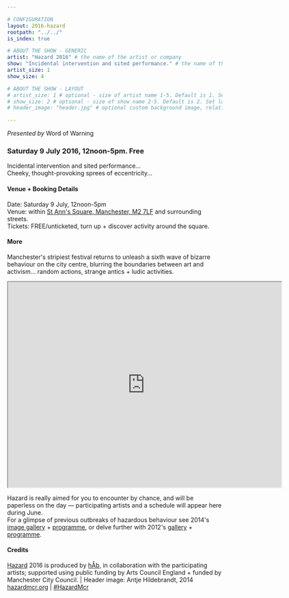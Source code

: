 ```yaml
---

# CONFIGURATION
layout: 2016-hazard
rootpath: "../../"
is_index: true

# ABOUT THE SHOW - GENERIC
artist: "Hazard 2016" # the name of the artist or company
show: "Incidental intervention and sited performance." # the name of the show
artist_size: 1
show_size: 4

# ABOUT THE SHOW - LAYOUT
# artist_size: 1 # optional - size of artist name 1-5. Default is 1. Set longer names to lower values
# show_size: 2 # optional - size of show name 2-5. Default is 2. Set longer names to lower values
# header_image: "header.jpg" # optional custom background image, relative to current page

---
```

*Presented by* Word of Warning        
        
### Saturday 9 July 2016, 12noon-5pm. Free     
Incidental intervention and sited performance…<br>Cheeky, thought-provoking sprees of eccentricity…        
        
#### Venue + Booking Details        
Date: Saturday 9 July, 12noon-5pm                
Venue: within <a href="http://www.google.com/maps/d/embed?mid=zUP9hOfLluWs.kfWwdpVK74IU" target="_blank">St Ann's Square, Manchester, M2 7LF</a> and surrounding streets.       
Tickets: FREE/unticketed, turn up + discover activity around the square.            
                
#### More         
Manchester's stripiest festival returns to unleash a sixth wave of bizarre behaviour on the city centre, blurring the boundaries between art and activism… random actions, strange antics + ludic activities.          
         
<iframe src="https://www.google.com/maps/d/embed?mid=zUP9hOfLluWs.kfWwdpVK74IU" width="640" height="480"></iframe>        
         
Hazard is really aimed for you to encounter by chance, and will be paperless on the day — participating artists and a schedule will appear here during June.<br>For a glimpse of previous outbreaks of hazardous behaviour see 2014's [image gallery](/galleries/2014-hazard) + [programme](/archive/2014-hazard), or delve further with 2012's [gallery](/galleries/2012-hazard) + [programme](/archive/2012-hazard).
         
#### Credits        
[Hazard](/hab/hazard) 2016 is produced by [hÅb](/hab), in collaboration with the participating artists; supported using public funding by Arts Council England + funded by Manchester City Council. | Header image: Antje Hildebrandt, 2014         
<a href="http://hazardmcr.org" target="_blank">hazardmcr.org</a> | <a href="http://twitter.com/hashtag/HazardMcr" target="_blank">#HazardMcr</a>
